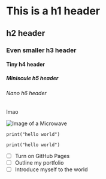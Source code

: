 # This is a h1 header
## h2 header
### Even smaller h3 header
#### Tiny h4 header
##### Miniscule h5 header
###### Nano h6 header
lmao

![Image of a Microwave](https://giffiles.alphacoders.com/767/76753.gif)

`print("hello world")`


```print("hello world")```

- [ ] Turn on GitHub Pages
- [ ] Outline my portfolio
- [ ] Introduce myself to the world
